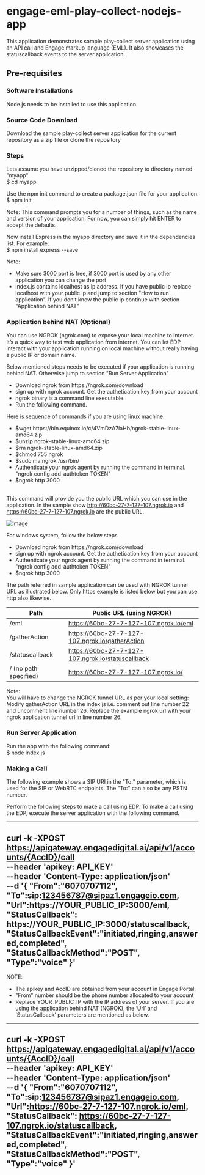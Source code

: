 # engage-eml-play-collect-nodejs-app
This application demonstrates sample play-collect server application using an API call and Engage markup language (EML). It also showcases the statuscallback events to the server application.



<h2>Pre-requisites</h2>

<h3>Software Installations</h3>
Node.js needs to be installed to use this application 

<h3>Source Code Download</h3>
Download the sample play-collect server application for the current repository as a zip file or clone the repository

<h3>Steps</h3>
<p>Lets assume you have unzipped/cloned the repository to directory named "myapp"<br>
$ cd myapp <br>

Use the npm init command to create a package.json file for your application.<br>
$ npm init <br>

Note: This command prompts you for a number of things, such as the name and version of your application. For now, you can simply hit ENTER to accept the defaults.<br>

Now install Express in the myapp directory and save it in the dependencies list. For example:<br>
$ npm install express --save<br>


Note: <br>
<ul>
<li>Make sure 3000 port is free, if 3000 port is used by any other application you can change the port</li>
<li>index.js contains localhost as ip address. If you have public ip replace localhost with your public ip and jump to section "How to run application". If you don’t know the public ip continue with section "Application behind NAT"</li>
</ul>
</p>

<h3>Application behind NAT (Optional)</h3>
<p>You can use NGROK (ngrok.com) to expose your local machine to internet. It’s a quick way to test web application from internet. You can let EDP interact with your application running on local machine without really having a public IP or domain name. </p>

<p>Below mentioned steps needs to be executed if your application is running behind NAT. Otherwise jump to section "Run Server Application"</p>

<ul>
	<li>Download ngrok from https://ngrok.com/download</li>
	<li>sign up with ngrok account. Get the authetication key from your account</li>
	<li>ngrok binary is a command line executable.</li>
	<li>Run the following command. </li>
</ul>

<p>Here is sequence of commands if you are using linux machine. 
<ul>
	<li>$wget https://bin.equinox.io/c/4VmDzA7iaHb/ngrok-stable-linux-amd64.zip</li>
	<li>$unzip ngrok-stable-linux-amd64.zip</li>
	<li>$rm ngrok-stable-linux-amd64.zip</li>
	<li>$chmod 755 ngrok</li>
	<li>$sudo mv ngrok /usr/bin/</li>
	<li>Authenticate your ngrok agent by running the command in terminal. "ngrok config add-authtoken TOKEN"</li>
	<li>$ngrok http 3000</li>
</ul>

<br>This command will provide you the public URL which you can use in the application. In the sample show http://60bc-27-7-127-107.ngrok.io and https://60bc-27-7-127-107.ngrok.io are the public URL.

![image](https://user-images.githubusercontent.com/105645941/173058143-fcf053a5-274a-4ff1-953f-7b07e1c293b3.png)


For windows system, follow the below steps
<ul>
	<li>Download ngrok from https://ngrok.com/download</li>
	<li>sign up with ngrok account. Get the authetication key from your account</li>
	<li>Authenticate your ngrok agent by running the command in terminal. "ngrok config add-authtoken TOKEN"</li>
	<li>$ngrok http 3000</li>
</ul>
</p>

<p>
The path referred in sample application can be used with NGROK tunnel URL as illustrated below. Only https example is listed below but you can use http also likewise.<br>

| Path                  | Public URL (using NGROK)                          |
|-----------------------|---------------------------------------------------|
| /eml                  | https://60bc-27-7-127-107.ngrok.io/eml            |
| /gatherAction         | https://60bc-27-7-127-107.ngrok.io/gatherAction   |
| /statuscallback       | https://60bc-27-7-127-107.ngrok.io/statuscallback |
| / (no path specified) | https://60bc-27-7-127-107.ngrok.io/               |
	
Note:<br>
You will have to change the NGROK tunnel URL as per your local setting: Modify gatherAction URL in the index.js i.e. comment out line number 22 and uncomment line number 26. Replace the example ngrok url with your ngrok application tunnel url in line number 26.<br>
</p>

<h3>Run Server Application</h3>
<p>Run the app with the following command:<br>
$ node index.js
</p>




### Making a Call
The following example shows a SIP URI in the "To:" parameter, which is used for the SIP or WebRTC endpoints. The "To:" can also be any PSTN number. 

Perform the following steps to make a call using EDP.
To make a call using the EDP, execute the server application with the following command.

-----------------
curl -k -XPOST https://apigateway.engagedigital.ai/api/v1/accounts/{AccID}/call \
--header 'apikey: API_KEY' \
--header 'Content-Type: application/json' \
--d '{
"From":"6070707112",
"To":sip:123456787@sipaz1.engageio.com,
"Url":https://YOUR_PUBLIC_IP:3000/eml,
"StatusCallback": https://YOUR_PUBLIC_IP:3000/statuscallback,
"StatusCallbackEvent":"initiated,ringing,answered,completed",
"StatusCallbackMethod":"POST",
"Type":"voice"
}'
-----------------


NOTE:
<ul>
<li>The apikey and AccID are obtained from your account in Engage Portal.</li>
<li>"From" number should be the phone number allocated to your account</li>
<li>Replace YOUR_PUBLIC_IP with the IP address of your server. If you are using the application behind NAT (NGROK), the ‘Url’ and ‘StatusCallback’ parameters are mentioned as below.</li>
</ul>


------------------
curl -k -XPOST https://apigateway.engagedigital.ai/api/v1/accounts/{AccID}/call \
--header 'apikey: API_KEY' \
--header 'Content-Type: application/json' \
--d '{
"From":"6070707112",
"To":sip:123456787@sipaz1.engageio.com,
"Url":https://60bc-27-7-127-107.ngrok.io/eml,
"StatusCallback": https://60bc-27-7-127-107.ngrok.io/statuscallback,
"StatusCallbackEvent":"initiated,ringing,answered,completed",
"StatusCallbackMethod":"POST",
"Type":"voice"
}'
-----------------


